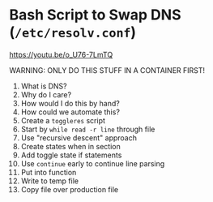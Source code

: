 # Bash Script to Swap DNS (`/etc/resolv.conf`)

<https://youtu.be/o_U76-7LmTQ>

WARNING: ONLY DO THIS STUFF IN A CONTAINER FIRST!

1. What is DNS?
1. Why do I care? 
1. How would I do this by hand? 
1. How could we automate this?
1. Create a `toggleres` script
1. Start by `while read -r line` through file
1. Use "recursive descent" approach
1. Create states when in section
1. Add toggle state if statements
1. Use `continue` early to continue line parsing
1. Put into function
1. Write to temp file
1. Copy file over production file
